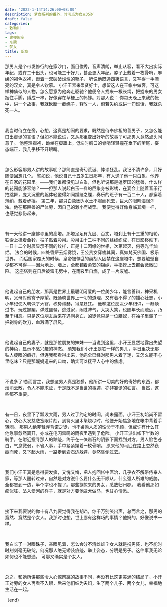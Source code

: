 ```yaml
---
date: "2022-1-14T14:26:00+08:00"
description: 梦女系列的番外，时间点为女主35岁
draft: false
categories:
- 敕勒川
tags:
- 史梗架空
- 东魏
- 梦女
title: 断章
---
```




那男人是个带发修行的在家沙门，面目俊秀，音声清朗，举止从容，看不大出实际年纪，或许二十出头，也可能三十好几，甚至更大年纪。脖子上戴着一枚骨哨，麻绨的褐色衣袍，蹬着一双破破烂烂的靴子。
听说他既通四夷语言，又写得一手漂亮的汉文，真是令人钦慕。
小汗王素来爱贤好士，想留这人在王帐中做客，可这样神仙似的人物，怎么愿意为他奔走驱驰？他便令人找来一根长绳，把掳来的男女捆住手脚，缚成一串，好像穿在草梗上的蚂蚱。对那人说：
你每天晚上来我的帐中，讲一个故事，我就砍断一截绳子，释放一人，倘若失约或讲一句谎话，我就杀死一人。

&nbsp;

我当时侍立在旁，心想，这真是胡闹的要求，既然是侍奉佛祖的善男子，又怎么能口出虚诞的言语？但如不能说谎，又从那里变出好听的故事？可那男人竟然点头同意了。
他整理襟袍，跪坐在脚跟上，低头时胸口的骨哨轻轻撞在垂下的辫尾，姿态端正，我几乎移不开眼睛。

&nbsp;

怎么形容那男人讲的故事呢？那简直是奇幻荒诞、悖谬狂乱。我记不清许多，只好随便回想几个。
譬如说，他说自己十五岁生日那年，有人送了他一只白象，他养在自家的花园里。——我们谁都没见过白象，但也听说那是暹罗国的猛兽，什么样的花园能够容纳？——但那人说起白玉一样的巨象身被彩绣，在宴会上随着音乐行拍跳舞，庞大沉重的躯体轻盈得如同蹁跹之蝶，奏乐的班子有一百二十人，都穿着薄绡，戴着步摇。
第二年，那只白象因为水土不服而死去，巨大的眼睛湿润浑浊。他在那巨兽的尸体旁，因自己的渺小而战栗。
我便觉得好像身临其境一样，也感觉悲伤起来。

&nbsp;

有一天他讲一座佛寺里的高塔。那塔足足有九层、百丈，塔刹上有十三重的相轮。铁索上挂着金铃，柱子贴着彩帛。彩帛由十二种不同的丝线织成，在日影移动下，一日十二个时辰显示不同的纹样，正是十二因缘的世相，次第起灭，何等光华灿烂。
法会的时候，四处香炉云烟雾饶，王公贵女穿梭其间，真如梵天佛国、极乐世界。
而后国家覆灭的时候，皇帝被悖乱的契胡人囚禁在这座塔中，想要触壁自尽都不可得——因为地上、墙上，全都铺着柔软的锦绣，手指摸上去都会微微凹陷。
这座塔则在日后被雷电劈中，在雨夜里自燃，成了一片废墟。

&nbsp;

他说起自己的朋友，那真是世界上最聪明可爱的一位美少年，能言善辩，神采机明，父母对他寄予厚望。既通晓世界上一切的道理，又有着不得了的雄心壮志，小小年纪便入朝做了大官，权势煊赫，得意轻狂。
他和这位朋友少年相识，一起读过书，玩过握槊，弹过琵琶，逃过家，闹过脾气，大哭大笑，也随年长而疏远，乃至于相恶。只是这位朋友后来在遇刺身亡，凶徒竟只是一位膳奴，在袖子里藏了一把剁骨的砍刀，血溅满了屏风。

&nbsp;

他说起自己的妻子，就是那位朋友的妹妹——当说到这里，小汗王显然地露出失望的神色，显示不感兴趣的神态。
须知我们小汗王是铁一样的男儿，平日里决无那钻人腚眼的癖好，但连我都看得出来，他完全已经对那男人着了迷，又怎么能不心里吃味？只是那娓娓道来的口吻，确实可以抚平人心中的焦虑。

&nbsp;

不说多了!总而言之，我想这男人真是狡猾，他所讲一切美的好的奇妙的东西，都烟消云散，令人不能求证，于是既不是当世的事迹，亦非妄诞的狂言。
当然，这些都不重要。

&nbsp;

有一日，夜里下了瓢泼大雨，男人过了约定的时间，尚未露面。小汗王初始尚不留心，决心大发慈悲宽限片刻，到篝火里木柴烧尽时，他便开始焦急地在帐中背着手转圈。
那男人绝非轻浮背诺之徒，也不会抛人质的性命于不顾，但或许有什么其他急事忽然离开，亦或在电闪雷鸣的雨夜里遇到了危险。
小汗王派出帐下半数的骑手，在附近搜寻那人的踪迹，终于在一块岩石的阴影下面找到对方。男人脸色苍白，气息微弱，不省人事，手中紧紧攥着一枚骨哨。
原来他的马匹在路上忽然衰疲而死，又下起大雨，一路走到岩石边躲避，竟然昏倒过去。

&nbsp;

我们小汗王真是急得要发疯，又愧又悔，把人抱回帐中医治，几乎衣不解带侍奉人家，等那人醒转过来，自然是对方说什么要什么无不顺从，什么强人所难的威胁，全都忘到一边，半个字也不提了。那些掳掠来的男女，悉放归州郡。
我看他那如痴似狂、坠入爱河的样子，就是对方要他做犬做马，也甘心情愿。

&nbsp;

接下来我要说的你十有八九要觉得我在胡诌，你千万别笑出声，总而言之，那男的竟然、竟然是个女人。我那时也想，世上哪有这样巧的事情？他妈的，好像说书一样。

&nbsp;

我白长了一对眼珠子，亲眼见着，怎么会分不清雌雄？女人就是扮男装，也不能时时刻刻毫无破绽，何况那人绝无矫装痕迹，举止姿态，分明是男子。这件事我无论如何也不能想通。
可那又确实是个女人。

&nbsp;

总之，和她所讲那些令人心惊肉跳的故事不同，再没有比这更美满的结局了，小汗王对旁的女人再看不入眼，后来他们结为夫妇，生了两个儿子、两个女儿，幸福地生活在一起。

（end）